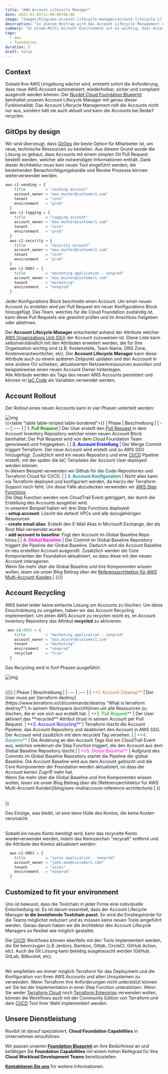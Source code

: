 ```yaml
---
title: "AWS Account Lifecycle Manager"
date: 2022-01-05T11:00:00+06:00
image: "images/blog/aws-account-lifecycle-manager/account-lifecycle-illustration.png"
description: "In diesem Beitrag wird das Account Lifecycle Management des Nuvibit Foundation Blueprint erklärt."
summary: "In einem Multi Account Environment ist es wichtig, dass Accounts automatisiert erstellt, mit einer Baseline versehen, verwaltet und recycled werden können. In diesem Blog Beitrag wird unsere Lifecycle Management Lösung für AWS Accounts des Nuvibit Foundation Blueprints erklärt mit genau dieser Funktionalität."
tags:
  - aws
  - foundation
duration: 5
draft: false
---
```

## Context

Sobald Ihre AWS Umgebung wächst wird, entsteht sofort die Anforderung, dass neue AWS Account automatisiert, wiederholbar, sicher und compliant ausgerollt werden können.
Der [Nuvibit Cloud Foundation Blueprint](products/foundation-blueprint) beinhaltet unseren Account Lifecycle Manager mit genau dieser Funktionalität. Das Account Lifecycle Management rollt die Accounts nicht nur aus, sondern hält sie auch aktuell und kann die Accounts bei Bedarf recyclen.

## GitOps by design
Wir sind überzeugt, dass [GitOps](faq/#gitops 'What is GitOps?') die beste Option für Mitarbeiter ist, um neue, technische Ressourcen zu bestellen. Aus diesem Grund wurde die Lösung so gebaut, dass Accounts mit einem simplen Git Pull Request bestellt werden, welcher alle notwendigen Informationen enthält.
Dank dieser Architektur muss kein neues Tool eingeführt werden; die bestehenden Benachrichtigungskanäle und Review Prozesse können weiterverwendet werden.

```terraform {linenos=table,hl_lines=[],linenostart=50}
aws-c1-vending = {
    title         = "vending account"
    account_owner = "max.muster@customer1.com"
    tenant        = "core"
    environment   = "prod"
  }
  aws-c1-logging = {
    title         = "Logging account"
    account_owner = "max.muster@customer1.com"
    tenant        = "core"
    environment   = "prod"
  }
  aws-c1-security = {
    title         = "security account"
    account_owner = "max.muster@customer1.com"
    tenant        = "core"
    environment   = "prod"
  }
  aws-c1-OOO1 = {
    title         = "marketing application - nonprod"
    account_owner = "max.muster@customer1.com"
    tenant        = "marketing"
    environment   = "nonprod"
  }
```
Jeder Konfigurations Block beschreibt einen Account. Um einen neuen Account zu erstellen wird per Pull Request ein neuer Konfigurations Block hinzugefügt. Das Team, welches für die Cloud Foundation zuständig ist, kann diese Pull Requests wie gewohnt prüfen und im Anschluss freigeben oder ablehnen.

Der **Account Lifecycle Manager** entscheidet anhand der Attribute welcher [AWS Organizations Unit (OU)](https://docs.aws.amazon.com/organizations/latest/userguide/orgs_manage_ous.html) der Account zuzuweisen ist. Diese Liste kann selbstverständlich mit den Attributen erweitert werden, die für Ihre Organisation wichtig sind (z.B. Kostenstelle, Team Name, DNS Zone, Kostenverantwortlicher, etc). Der **Account Lifecycle Manager** kann diese Attribute auch zu einem späteren Zeitpunkt updaten und den Acccount in eine andere OU schieben, aktualisierten Netzwerkressourcen ausrollen und beispielsweise einen neuen Account Owner hinterlegen.<br/>
Alle Attribute werden als Tags des neuen AWS Accounts persistiert und können im [IaC Code](faq/#iac 'What is Infrastructure as Code?') als Variablen verwendet werden.

## Account Rollout

Der Rollout eines neuen Accounts kann in vier Phasen unterteilt werden:

![img](images/blog/aws-account-lifecycle-manager/rollout-diag-highres.png)
<br/>
{{<table "table table-striped table-bordered">}}
| Phase | Beschreibung |
| ---   | :---  |
| <span style="color: #009900">**1. Pull Request**</span> | Der User erstellt den [Pull Request](https://docs.github.com/en/pull-requests/collaborating-with-pull-requests/proposing-changes-to-your-work-with-pull-requests/about-pull-requests) in dem Account Inventory Repository welcher einen neuen Account Block beinhaltet. Der Pull Request wird von dem Cloud Foundation Team gereviewed und freigegeben. |
| <span style="color: #0008FF">**2. Account Erstellung**</span> | Der Merge Commit triggert Terraform. Der neue Account wird erstellt und zu AWS SSO hinzugefügt. Zusätzlich wird ein neues Repository und eine [CI/CD](faq/#cicd 'What is CI/CD?') Pipeline erstellt, mit der später die IaC Templates der Account User deployed werden können. <br/> In diesem Beispiel verwenden wir Github für die Code-Repositories und Terraform Cloud für CI/CD. |
| <span style="color: #009999">**3. Account Konfiguration**</span> | Nicht alles kann via Terraform deployed und konfiguriert werden, da hierzu der Terraform Support noch fehlt. Um diese Fälle abzudecken verwenden wir [AWS Step Functions](https://aws.amazon.com/step-functions/?step-functions.sort-by=item.additionalFields.postDateTime&step-functions.sort-order=desc). <br/>Die Step Function werden vom CloudTrail Event getriggert, der durch die Erstellung des Accounts ausgelöst wird.<br/>In unserem Beispiel haben wir drei Step Functions deployed:<br/>**- setup account**: Löscht die default VPCs und alle dazugehörigen Ressourcen<br/>**- create email alias**: Erstellt den E-Mail Alias in Microsoft Exchange, der als Root Mail verwendet wurde<br/>**- add account to baseline**: Fügt den Account im Global Baseline Repo hinzu.|
| <span style="color: #FF00FF">**4. Global Baseline**</span> | Der Commit im Global Baseline Repository triggert die Pipeline der Global Baseline. Dadurch wird die Account Baseline im neu erstellten Account ausgerollt. Zusätzlich werden die Core Komponenten der Foundation aktualisiert, so dass diese mit den neuen Account interagieren.<br/>Wenn Sie mehr über die Global Baseline und ihre Komponenten wissen wollen, lesen sie unser Blog Beitrag über die [Referenzarchitektur für AWS Multi-Account Kunden](blog/aws-multiaccount-reference-architecture).|
{{</table>}}
<br/>

## Account Recycling
AWS bietet leider keine einfache Lösung um Accounts zu löschen. Um diese Einschränkung zu umgehen, haben wir das Account Recycling implementiert.
Um einen AWS Account zu recyclen reicht es, im Account Inventory Repository das Attribut **recycled** zu aktivieren:

```terraform {linenos=table,hl_lines=[6],linenostart=50}
 aws-c1-0001 = {
    title         = "marketing application - nonprod"
    account_owner = "max.muster@customer1.com"
    tenant        = "marketing"
    environment   = "nonprod"
    recycled      = "true"
  }
```

Das Recycling wird in fünf Phasen ausgeführt:

![img](images/blog/aws-account-lifecycle-manager/recycling-diag-highres.png)

<br/>
{{<table "table table-striped table-bordered">}}
| Phase | Beschreibung |
| ---   | :---  |
| <span style="color: #CC6600">**1. Account Cleanup**</span> | Der User muss per [terraform destroy](https://www.terraform.io/cli/commands/destroy "What is terraform destroy?") in seinem Workspace durchführen um alle Ressourcen zu löschen, die er von sich aus erstellt hat.
| <span style="color: #009900">**2. Pull Request**</span> | Der User aktiviert das **recycled** Attribut (true) in seinem Account per Pull Request.
| <span style="color: #0008FF">**3. Account Recycling**</span> | Terraform löscht die Account Pipeline, das Account Repository und deaktiviert den Account in AWS SSO. Der Account wird zusätzlich mit dem recycled Tag versehen. |
| <span style="color: #009999">**4. Baseline**</span> | Die Änderung an den Account Tags löst ein CloudTrail Event aus, welches wiederum die Step Function triggert, die den Account aus dem Global Baseline Repository löscht.|
| <span style="color: #FF00FF">**5. Global Baseline**</span> | Aufgrund des Commits im Global Baseline Repository startet die Pipeline der global Baseline. Die Account Baseline wird aus dem Account gelöscht und die Core Komponenten der Foundation werden aktualisiert, so dass der Account keinen Zugriff mehr hat.<br/>Wenn Sie mehr über die Global Baseline und ihre Komponenten wissen wollen, lesen sie unser Blog Beitrag über die [Referenzarchitektur für AWS Multi-Account Kunden](blog/aws-multiaccount-reference-architecture).|
{{</table>}}
<br/>

Das Einzige, was bleibt, ist eine leere Hülle des Kontos, die keine Kosten verursacht.<br/><br/>

Sobald ein neues Konto benötigt wird, kann das recycelte Konto wiederverwendet werden, indem das Kennzeichen "recycelt" entfernt und die Attribute des Kontos aktualisiert werden:

```terraform {linenos=table,hl_lines=[],linenostart=50}
  aws-c1-OOO1 = {
    title         = "sales application - nonprod"
    account_owner = "john.doe@customer1.com"
    tenant        = "sales"
    environment   = "nonprod"
  }
```

## Customized to fit your environment
Uns ist bewusst, dass die Toolchain in jeder Firma eine individuelle Entscheidung ist. Es ist darum essentiell, dass der Account Lifecycle Manager **in die bestehende Toolchain passt**. So wird die Einstiegshürde für die Teams möglichst reduziert und es müssen keine neuen Tools eingeführt werden.
Genau darum haben wir die Architektur des Account Lifecycle Managers so flexibel wie möglich gestaltet.<br/>

Die [CI/CD](faq/#cicd 'What is CI/CD?') Workflows können ebenfalls mit den Tools implementiert werden, die Sie bevorzugen (z.B Jenkins, Bamboo, Gitlab, CircleCI, GitHub Action, etc). Auch die Git Lösung kann beliebig ausgetauscht werden (GitHub, GitLab, Bitbucket, etc).<br/><br/>

Wir empfehlen wo immer möglich Terraform für das Deployment und die Konfiguration von Ihren AWS Accounts und allen Umsystemen zu verwenden. Wenn Terraform ihre Anforderungen nicht unterstützt können wir Sie bei der Implementation in einer Step Function unterstützen.
Wenn Sie weder [Terraform Cloud](https://www.terraform.io/cloud) noch [Terraform Enterprise](https://www.terraform.io/enterprise) verwenden wollen, können die Workflows auch mit der Community Edition von Terraform und dem [CI/CD](faq/#cicd 'What is CI/CD?') Tool Ihrer Wahl implementiert werden.

## Unsere Dienstleistung

Nuvibit ist darauf spezialisiert, **Cloud Foundation Capabilities** in Unternehmen einzuführen.

Wir passen unseren **[Foundation Blueprint](products/foundation-blueprint "Foundation Blueprint Produktseite")** an Ihre Bedürfnisse an und befähigen Sie **Foundation Capabilities** mit einem hohen Reifegrad für Ihre **Cloud Workload Development Teams** bereitzustellen.

**[Kontaktieren Sie uns](/contact/ 'Kontaktieren Sie uns für weitere Informationen.')** für weitere Informationen.